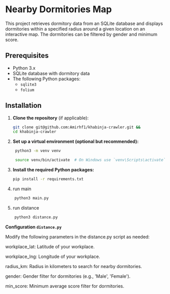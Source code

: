 # Nearby Dormitories Map

This project retrieves dormitory data from an SQLite database and displays dormitories within a specified radius around a given location on an interactive map. The dormitories can be filtered by gender and minimum score.

## Prerequisites

- Python 3.x
- SQLite database with dormitory data
- The following Python packages:
  - `sqlite3`
  - `folium`

## Installation

1. **Clone the repository** (if applicable):
   ```sh
   git clone git@github.com:Amirhf1/khabinja-crawler.git && 
   cd khabinja-crawler
   
2. **Set up a virtual environment (optional but recommended):**
   ```sh
    python3 -m venv venv
   ```

   ```sh
    source venv/bin/activate  # On Windows use `venv\Scripts\activate`
    ```
3. **Install the required Python packages:**
    ```sh
    pip install -r requirements.txt
   ```
4. run main 
```sh
    python3 main.py
```
5. run distance 
```sh
    python3 distance.py
```
**Configuration `distance.py`**

Modify the following parameters in the distance.py script as needed:

workplace_lat: Latitude of your workplace.

workplace_lng: Longitude of your workplace.

radius_km: Radius in kilometers to search for nearby dormitories.

gender: Gender filter for dormitories (e.g., 'Male', 'Female').

min_score: Minimum average score filter for dormitories.



